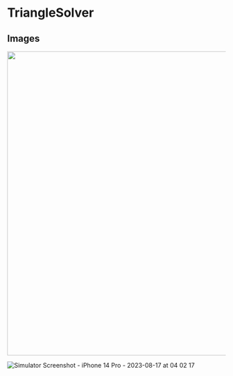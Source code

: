 # TriangleSolver

## Images
<img src="https://github.com/ashen99/TriangleSolver/assets/29306300/c11e1c2d-64cc-46e6-81f8-31edc13875f6" height="700">


![Simulator Screenshot - iPhone 14 Pro - 2023-08-17 at 04 02 17](https://github.com/ashen99/TriangleSolver/assets/29306300/131c68ea-2122-4c7e-9214-bf15bf1c8a47)
